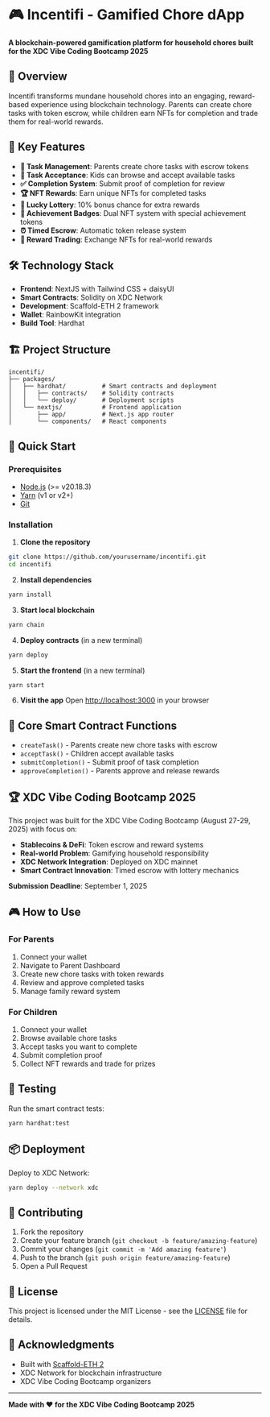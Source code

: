 # 🎮 Incentifi - Gamified Chore dApp

**A blockchain-powered gamification platform for household chores built for the XDC Vibe Coding Bootcamp 2025**

## 🌟 Overview

Incentifi transforms mundane household chores into an engaging, reward-based experience using blockchain technology. Parents can create chore tasks with token escrow, while children earn NFTs for completion and trade them for real-world rewards.

## 🚀 Key Features

- **📝 Task Management**: Parents create chore tasks with escrow tokens
- **🎯 Task Acceptance**: Kids can browse and accept available tasks
- **✅ Completion System**: Submit proof of completion for review
- **🏆 NFT Rewards**: Earn unique NFTs for completed tasks
- **🎲 Lucky Lottery**: 10% bonus chance for extra rewards
- **🏅 Achievement Badges**: Dual NFT system with special achievement tokens
- **⏰ Timed Escrow**: Automatic token release system
- **💱 Reward Trading**: Exchange NFTs for real-world rewards

## 🛠 Technology Stack

- **Frontend**: NextJS with Tailwind CSS + daisyUI
- **Smart Contracts**: Solidity on XDC Network
- **Development**: Scaffold-ETH 2 framework
- **Wallet**: RainbowKit integration
- **Build Tool**: Hardhat

## 🏗 Project Structure

```
incentifi/
├── packages/
│   ├── hardhat/          # Smart contracts and deployment
│   │   ├── contracts/    # Solidity contracts
│   │   └── deploy/       # Deployment scripts
│   └── nextjs/           # Frontend application
│       ├── app/          # Next.js app router
│       └── components/   # React components
```

## 🚀 Quick Start

### Prerequisites

- [Node.js](https://nodejs.org/) (>= v20.18.3)
- [Yarn](https://yarnpkg.com/) (v1 or v2+)
- [Git](https://git-scm.com/)

### Installation

1. **Clone the repository**
```bash
git clone https://github.com/yourusername/incentifi.git
cd incentifi
```

2. **Install dependencies**
```bash
yarn install
```

3. **Start local blockchain**
```bash
yarn chain
```

4. **Deploy contracts** (in a new terminal)
```bash
yarn deploy
```

5. **Start the frontend** (in a new terminal)
```bash
yarn start
```

6. **Visit the app**
Open [http://localhost:3000](http://localhost:3000) in your browser

## 🎯 Core Smart Contract Functions

- `createTask()` - Parents create new chore tasks with escrow
- `acceptTask()` - Children accept available tasks
- `submitCompletion()` - Submit proof of task completion
- `approveCompletion()` - Parents approve and release rewards

## 🏆 XDC Vibe Coding Bootcamp 2025

This project was built for the XDC Vibe Coding Bootcamp (August 27-29, 2025) with focus on:
- **Stablecoins & DeFi**: Token escrow and reward systems
- **Real-world Problem**: Gamifying household responsibility
- **XDC Network Integration**: Deployed on XDC mainnet
- **Smart Contract Innovation**: Timed escrow with lottery mechanics

**Submission Deadline**: September 1, 2025

## 🎮 How to Use

### For Parents
1. Connect your wallet
2. Navigate to Parent Dashboard
3. Create new chore tasks with token rewards
4. Review and approve completed tasks
5. Manage family reward system

### For Children
1. Connect your wallet
2. Browse available chore tasks
3. Accept tasks you want to complete
4. Submit completion proof
5. Collect NFT rewards and trade for prizes

## 🧪 Testing

Run the smart contract tests:
```bash
yarn hardhat:test
```

## 📦 Deployment

Deploy to XDC Network:
```bash
yarn deploy --network xdc
```

## 🤝 Contributing

1. Fork the repository
2. Create your feature branch (`git checkout -b feature/amazing-feature`)
3. Commit your changes (`git commit -m 'Add amazing feature'`)
4. Push to the branch (`git push origin feature/amazing-feature`)
5. Open a Pull Request

## 📄 License

This project is licensed under the MIT License - see the [LICENSE](LICENSE) file for details.

## 🙏 Acknowledgments

- Built with [Scaffold-ETH 2](https://scaffoldeth.io/)
- XDC Network for blockchain infrastructure
- XDC Vibe Coding Bootcamp organizers

---

**Made with ❤️ for the XDC Vibe Coding Bootcamp 2025**